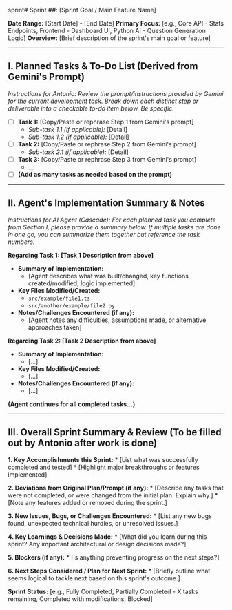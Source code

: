 sprint# Sprint ##: [Sprint Goal / Main Feature Name]

**Date Range:** [Start Date] - [End Date]
**Primary Focus:** [e.g., Core API - Stats Endpoints, Frontend - Dashboard UI, Python AI - Question Generation Logic]
**Overview:** [Brief description of the sprint's main goal or feature]

---

## I. Planned Tasks & To-Do List (Derived from Gemini's Prompt)

*Instructions for Antonio: Review the prompt/instructions provided by Gemini for the current development task. Break down each distinct step or deliverable into a checkable to-do item below. Be specific.*

- [ ] **Task 1:** [Copy/Paste or rephrase Step 1 from Gemini's prompt]
    - *Sub-task 1.1 (if applicable):* [Detail]
    - *Sub-task 1.2 (if applicable):* [Detail]
- [ ] **Task 2:** [Copy/Paste or rephrase Step 2 from Gemini's prompt]
    - *Sub-task 2.1 (if applicable):* [Detail]
- [ ] **Task 3:** [Copy/Paste or rephrase Step 3 from Gemini's prompt]
    - ...
- [ ] **(Add as many tasks as needed based on the prompt)**

---

## II. Agent's Implementation Summary & Notes

*Instructions for AI Agent (Cascade): For each planned task you complete from Section I, please provide a summary below. If multiple tasks are done in one go, you can summarize them together but reference the task numbers.*

**Regarding Task 1: [Task 1 Description from above]**
* **Summary of Implementation:**
    * [Agent describes what was built/changed, key functions created/modified, logic implemented]
* **Key Files Modified/Created:**
    * `src/example/file1.ts`
    * `src/another/example/file2.py`
* **Notes/Challenges Encountered (if any):**
    * [Agent notes any difficulties, assumptions made, or alternative approaches taken]

**Regarding Task 2: [Task 2 Description from above]**
* **Summary of Implementation:**
    * [...]
* **Key Files Modified/Created:**
    * [...]
* **Notes/Challenges Encountered (if any):**
    * [...]

**(Agent continues for all completed tasks...)**

---

## III. Overall Sprint Summary & Review (To be filled out by Antonio after work is done)

**1. Key Accomplishments this Sprint:**
    * [List what was successfully completed and tested]
    * [Highlight major breakthroughs or features implemented]

**2. Deviations from Original Plan/Prompt (if any):**
    * [Describe any tasks that were not completed, or were changed from the initial plan. Explain why.]
    * [Note any features added or removed during the sprint.]

**3. New Issues, Bugs, or Challenges Encountered:**
    * [List any new bugs found, unexpected technical hurdles, or unresolved issues.]

**4. Key Learnings & Decisions Made:**
    * [What did you learn during this sprint? Any important architectural or design decisions made?]

**5. Blockers (if any):**
    * [Is anything preventing progress on the next steps?]

**6. Next Steps Considered / Plan for Next Sprint:**
    * [Briefly outline what seems logical to tackle next based on this sprint's outcome.]

**Sprint Status:** [e.g., Fully Completed, Partially Completed - X tasks remaining, Completed with modifications, Blocked]